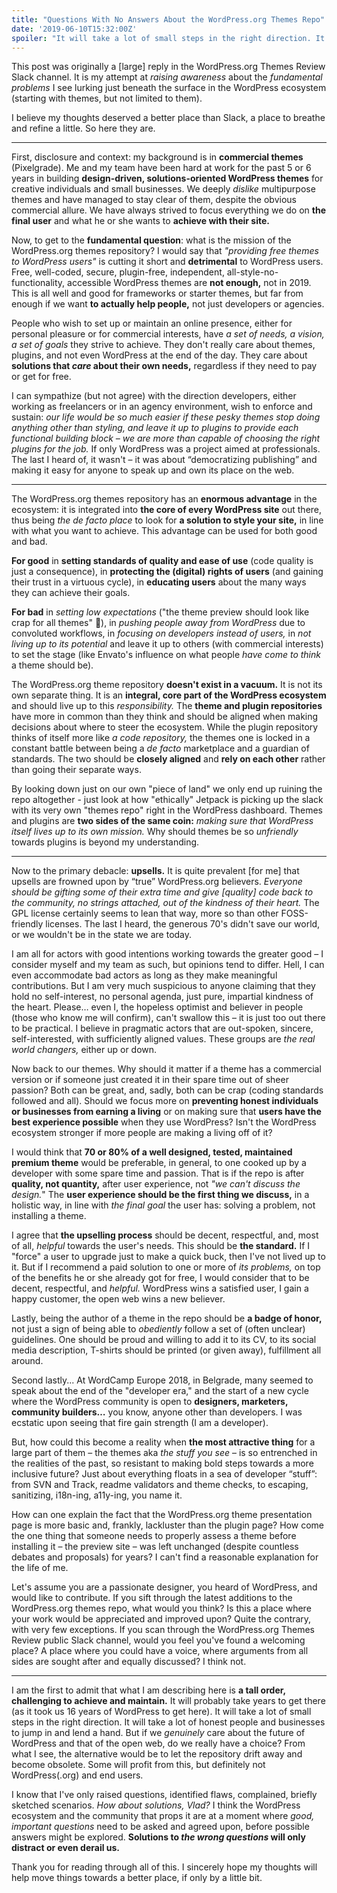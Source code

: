 ```yaml
---
title: "Questions With No Answers About the WordPress.org Themes Repo"
date: '2019-06-10T15:32:00Z'
spoiler: "It will take a lot of small steps in the right direction. It will take a lot of honest people and businesses to jump in and lend a hand. But if we genuinely care about the future of WordPress and that of the open web, do we really have a choice? From what I see, the alternative would be to let the repository drift away and become obsolete. Some will profit from this, but definitely not WordPress(.org) and end users."
---
```


This post was originally a [large] reply in the WordPress.org Themes Review Slack channel. It is my attempt at _raising awareness_ about the _fundamental problems_ I see lurking just beneath the surface in the WordPress ecosystem (starting with themes, but not limited to them). 

I believe my thoughts deserved a better place than Slack, a place to breathe and refine a little. So here they are.

---

First, disclosure and context: my background is in **commercial themes** (Pixelgrade). Me and my team have been hard at work for the past 5 or 6 years in building **design-driven, solutions-oriented WordPress themes** for creative individuals and small businesses. We deeply _dislike_ multipurpose themes and have managed to stay clear of them, despite the obvious commercial allure. We have always strived to focus everything we do on **the final user** and what he or she wants to **achieve with their site.**

Now, to get to the **fundamental question**: what is the mission of the WordPress.org themes repository? I would say that _"providing free themes to WordPress users"_ is cutting it short and **detrimental** to WordPress users. Free, well-coded, secure, plugin-free, independent, all-style-no-functionality, accessible WordPress themes are **not enough,** not in 2019. This is all well and good for frameworks or starter themes, but far from enough if we want **to actually help people,** not just developers or agencies.

People who wish to set up or maintain an online presence, either for personal pleasure or for commercial interests, have _a set of needs, a vision, a set of goals_ they strive to achieve. They don't really care about themes, plugins, and not even WordPress at the end of the day. They care about **solutions that _care_ about their own needs,** regardless if they need to pay or get for free.

I can sympathize (but not agree) with the direction developers, either working as freelancers or in an agency environment, wish to enforce and sustain: _our life would be so much easier if these pesky themes stop doing anything other than styling, and leave it up to plugins to provide each functional building block – we are more than capable of choosing the right plugins for the job._ If only WordPress was a project aimed at professionals. The last I heard of, it wasn't – it was about “democratizing publishing” and making it easy for anyone to speak up and own its place on the web.

---

The WordPress.org themes repository has an **enormous advantage** in the ecosystem: it is integrated into **the core of every WordPress site** out there, thus being _the de facto place_ to look for **a solution to style your site,** in line with what you want to achieve. This advantage can be used for both good and bad. 

**For good** in **setting standards of quality and ease of use** (code quality is just a consequence), in **protecting the (digital) rights of users** (and gaining their trust in a virtuous cycle), in **educating users** about the many ways they can achieve their goals. 

**For bad** in _setting low expectations_ ("the theme preview should look like crap for all themes" 🤷), in _pushing people away from WordPress_ due to convoluted workflows, in _focusing on developers instead of users,_ in _not living up to its potential_ and leave it up to others (with commercial interests) to set the stage (like Envato's influence on what people _have come to think_ a theme should be).

The WordPress.org theme repository **doesn't exist in a vacuum.** It is not its own separate thing. It is an **integral, core part of the WordPress ecosystem** and should live up to this _responsibility._ The **theme and plugin repositories** have more in common than they think and should be aligned when making decisions about where to steer the ecosystem. While the plugin repository thinks of itself more like _a code repository,_ the themes one is locked in a constant battle between being a _de facto_ marketplace and a guardian of standards. The two should be **closely aligned** and **rely on each other** rather than going their separate ways.

By looking down just on our own "piece of land" we only end up ruining the repo altogether - just look at how "ethically" Jetpack is picking up the slack with its very own "themes repo" right in the WordPress dashboard. Themes and plugins are **two sides of the same coin:** _making sure that WordPress itself lives up to its own mission._ Why should themes be so _unfriendly_ towards plugins is beyond my understanding.

---

Now to the primary debacle: **upsells.** It is quite prevalent [for me] that upsells are frowned upon by “true” WordPress.org believers. _Everyone should be gifting some of their extra time and give [quality] code back to the community, no strings attached, out of the kindness of their heart._ The GPL license certainly seems to lean that way, more so than other FOSS-friendly licenses. The last I heard, the generous 70's didn't save our world, or we wouldn't be in the state we are today.

I am all for actors with good intentions working towards the greater good – I consider myself and my team as such, but opinions tend to differ. Hell, I can even accommodate bad actors as long as they make meaningful contributions. But I am very much suspicious to anyone claiming that they hold no self-interest, no personal agenda, just pure, impartial kindness of the heart. Please… even I, the hopeless optimist and believer in people (those who know me will confirm), can't swallow this – it is just too out there to be practical. I believe in pragmatic actors that are out-spoken, sincere, self-interested, with sufficiently aligned values. These groups are _the real world changers,_ either up or down. 

Now back to our themes. Why should it matter if a theme has a commercial version or if someone just created it in their spare time out of sheer passion? Both can be great, and, sadly, both can be crap (coding standards followed and all). Should we focus more on **preventing honest individuals or businesses from earning a living** or on making sure that **users have the best experience possible** when they use WordPress? Isn't the WordPress ecosystem stronger if more people are making a living off of it? 

I would think that **70 or 80% of a well designed, tested, maintained premium theme** would be preferable, in general, to one cooked up by a developer with some spare time and passion. That is if the repo is after **quality, not quantity,** after user experience, not _"we can't discuss the design._" The **user experience should be the first thing we discuss,** in a holistic way, in line with _the final goal_ the user has: solving a problem, not installing a theme. 

I agree that **the upselling process** should be decent, respectful, and, most of all, _helpful_ towards the user's needs. This should be **the standard.** If I "force" a user to upgrade just to make a quick buck, then I've not lived up to it. But if I recommend a paid solution to one or more of _its problems,_ on top of the benefits he or she already got for free, I would consider that to be decent, respectful, and _helpful._ WordPress wins a satisfied user, I gain a happy customer, the open web wins a new believer.

Lastly, being the author of a theme in the repo should be **a badge of honor,** not just a sign of being able to _obediently_ follow a set of (often unclear) guidelines. One should be proud and willing to add it to its CV, to its social media description, T-shirts should be printed (or given away), fulfillment all around. 

Second lastly... At WordCamp Europe 2018, in Belgrade, many seemed to speak about the end of the "developer era," and the start of a new cycle where the WordPress community is open to **designers, marketers, community builders…** you know, anyone other than developers. I was ecstatic upon seeing that fire gain strength (I am a developer).

But, how could this become a reality when **the most attractive thing** for a large part of them – the themes aka _the stuff you see_ – is so entrenched in the realities of the past, so resistant to making bold steps towards a more inclusive future? Just about everything floats in a sea of developer “stuff”: from SVN and Track, readme validators and theme checks, to escaping, sanitizing, i18n-ing, a11y-ing, you name it.

How can one explain the fact that the WordPress.org theme presentation page is more basic and, frankly, lackluster than the plugin page? How come the one thing that someone needs to properly assess a theme before installing it – the preview site – was left unchanged (despite countless debates and proposals) for years? I can't find a reasonable explanation for the life of me.

Let's assume you are a passionate designer, you heard of WordPress, and would like to contribute. If you sift through the latest additions to the WordPress.org themes repo, what would you think? Is this a place where your work would be appreciated and improved upon? Quite the contrary, with very few exceptions. If you scan through the WordPress.org Themes Review public Slack channel, would you feel you've found a welcoming place? A place where you could have a voice, where arguments from all sides are sought after and equally discussed? I think not.

---

I am the first to admit that what I am describing here is **a tall order, challenging to achieve and maintain.** It will probably take years to get there (as it took us 16 years of WordPress to get here). It will take a lot of small steps in the right direction. It will take a lot of honest people and businesses to jump in and lend a hand. But if we _genuinely_ care about the future of WordPress and that of the open web, do we really have a choice? From what I see, the alternative would be to let the repository drift away and become obsolete. Some will profit from this, but definitely not WordPress(.org) and end users.

I know that I've only raised questions, identified flaws, complained, briefly sketched scenarios. _How about solutions, Vlad?_ I think the WordPress ecosystem and the community that props it are at a moment where _good, important questions_ need to be asked and agreed upon, before possible answers might be explored. **Solutions to _the wrong questions_ will only distract or even derail us.**

Thank you for reading through all of this. I sincerely hope my thoughts will help move things towards a better place, if only by a little bit.
